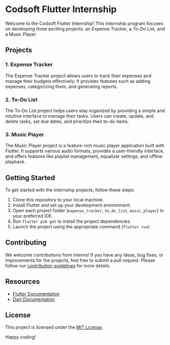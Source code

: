# Codsoft Flutter Internship

Welcome to the Codsoft Flutter Internship! This internship program focuses on developing three exciting projects: an Expense Tracker, a To-Do List, and a Music Player. 

## Projects

### 1. Expense Tracker

The Expense Tracker project allows users to track their expenses and manage their budgets effectively. It provides features such as adding expenses, categorizing them, and generating reports.

### 2. To-Do List

The To-Do List project helps users stay organized by providing a simple and intuitive interface to manage their tasks. Users can create, update, and delete tasks, set due dates, and prioritize their to-do items.

### 3. Music Player

The Music Player project is a feature-rich music player application built with Flutter. It supports various audio formats, provides a user-friendly interface, and offers features like playlist management, equalizer settings, and offline playback.

## Getting Started

To get started with the internship projects, follow these steps:

1. Clone this repository to your local machine.
2. Install Flutter and set up your development environment.
3. Open each project folder (`expense_tracker`, `to_do_list`, `music_player`) in your preferred IDE.
4. Run `flutter pub get` to install the project dependencies.
5. Launch the project using the appropriate command (`flutter run`).

## Contributing

We welcome contributions from interns! If you have any ideas, bug fixes, or improvements for the projects, feel free to submit a pull request. Please follow our [contribution guidelines](CONTRIBUTING.md) for more details.

## Resources

- [Flutter Documentation](https://flutter.dev/docs)
- [Dart Documentation](https://dart.dev/guides)

## License

This project is licensed under the [MIT License](LICENSE).

Happy coding!